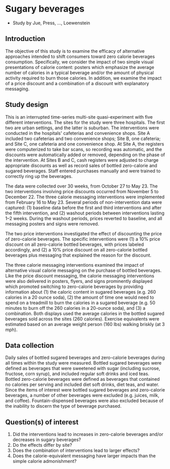 # Sugary beverages

* Study by Jue, Press, ..., Loewenstein

## Introduction

The objective of this study is to examine the efficacy of alternative
approaches intended to shift consumers toward zero calorie beverages
consumption. Specifically, we consider the impact of two simple visual
presentations of calorie content: posters which emphasize the average number of
calories in a typical beverage and/or the amount of physical activity required
to burn those calories. In addition, we examine the impact of a price discount
and a combination of a discount with explanatory messaging.

## Study design

This is an interrupted time-series multi-site quasi-experiment with five
different interventions. The sites for the study were three hospitals. The first
two are urban settings, and the latter is suburban. The interventions were
conducted in the hospitals' cafeterias and convenience shops. Site A included
two cafeterias and two convenience shops; Site B, one cafeteria; and Site C, one
cafeteria and one convenience shop. At Site A, the registers were computerized
to take bar scans, so recording was automatic, and the discounts were
automatically added or removed, depending on the phase of the intervention. At
Sites B and C, cash registers were adjusted to charge appropriate discounts as
well as record sales of bottled zero-calorie and sugared beverages. Staff
entered purchases manually and were trained to correctly ring up the beverages.

The data were collected over 30 weeks, from October 27 to May 23. The two
interventions involving price discounts occurred from November 5 to December 22.
The three calorie messaging interventions were implemented from February 16 to
May 23. Several periods of non-intervention data were captured: (1) baseline
data before the first and third interventions and after the fifth intervention,
and (2) washout periods between interventions lasting 1–2 weeks. During the
washout periods, prices reverted to baseline, and all messaging posters and
signs were removed.

The two price interventions investigated the effect of discounting the price of
zero-calorie beverages. The specific interventions were (1) a 10% price discount
on all zero-calorie bottled beverages, with prices labeled accordingly, and (2)
a 10% price discount on all zero-calorie bottled beverages plus messaging that
explained the reason for the discount.

The three calorie messaging interventions examined the impact of alternative
visual calorie messaging on the purchase of bottled beverages. Like the price
discount messaging, the calorie messaging interventions were also delivered in
posters, flyers, and signs prominently displayed which promoted switching to
zero-calorie beverages by providing information about (1) the caloric content in
sugared beverages (e.g. 260 calories in a 20 ounce soda), (2) the amount of time
one would need to spend on a treadmill to burn the calories in a sugared
beverage (e.g. 50 minutes to burn off the 260 calories in a 20-ounce soda), and
(3) a combination. Both displays used the average calories in the bottled
sugared beverages sold across the sites (260 calories). Exercise equivalents
were estimated based on an average weight person (160 lbs) walking briskly (at 3
mph).

## Data collection

Daily sales of bottled sugared beverages and zero-calorie beverages during all
times within the study were measured. Bottled sugared beverages were defined as
beverages that were sweetened with sugar (including sucrose, fructose, corn
syrup), and included regular soft drinks and iced teas. Bottled zero-calorie
beverages were defined as beverages that contained no calories per serving and
included diet soft drinks, diet teas, and water. Since the items of interest
were bottled sugared beverages and zero-calorie beverages, a number of other
beverages were excluded (e.g. juices, milk, and coffee). Fountain-dispensed
beverages were also excluded because of the inability to discern the type of
beverage purchased.

## Question(s) of interest

1. Did the interventions lead to increases in zero-calorie beverages and/or
   decreases in sugary beverages?
1. Do the effects differ by site?
1. Does the combination of interventions lead to larger effects?
1. Does the calorie-equivalent messaging have larger impacts than the simple
   calorie admonishment?
